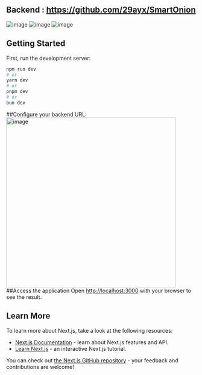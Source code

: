 ## Backend : https://github.com/29ayx/SmartOnion

![image](https://github.com/29ayx/SmartOnion/assets/63330200/e58a3f8b-0b8a-4bdd-9674-dd3f39e8c09d)
![image](https://github.com/29ayx/SmartOnion/assets/63330200/af91e79a-dd69-42be-a2bf-72d9b2c1a3d7)
![image](https://github.com/29ayx/SmartOnion/assets/63330200/7199f6f0-5770-4a2b-9ce7-8441b508f2ad)



## Getting Started

First, run the development server:

```bash
npm run dev
# or
yarn dev
# or
pnpm dev
# or
bun dev
```
##Configure your backend URL:
<img width="450" alt="image" src="https://github.com/29ayx/SmartOnion---Front-End/assets/63330200/ebb1a73c-fa07-4174-9a61-3d5bdbc02818">
##Access the application
Open [http://localhost:3000](http://localhost:3000) with your browser to see the result.


## Learn More

To learn more about Next.js, take a look at the following resources:

- [Next.js Documentation](https://nextjs.org/docs) - learn about Next.js features and API.
- [Learn Next.js](https://nextjs.org/learn) - an interactive Next.js tutorial.

You can check out [the Next.js GitHub repository](https://github.com/vercel/next.js/) - your feedback and contributions are welcome!
